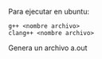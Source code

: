 Para ejecutar en ubuntu:

```
g++ <nombre archivo>
clang++ <nombre archivo>
```

Genera un archivo a.out